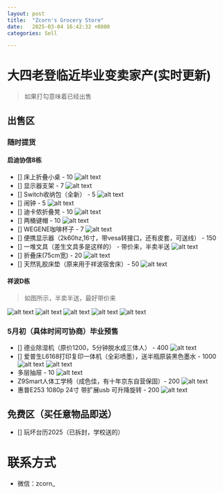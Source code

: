 ```yaml
---
layout: post
title:  "Zcorn's Grocery Store"
date:   2025-03-04 16:42:32 +0800
categories: Sell

---
```


# 大四老登临近毕业变卖家产(实时更新)

> 如果打勾意味着已经出售

## 出售区

### 随时提货
#### 启迪协信8栋
- [] 床上折叠小桌 - 10
![alt text](../assets/sale/qidi/DCDFE56D-74F6-4E16-9DA5-3B59A176D044.jpeg)
- [] 显示器支架 - 7
![alt text](../assets/sale/qidi/IMG_5640.jpeg)
- [] Switch收纳包（全新） - 5
![alt text](../assets/sale/qidi/IMG_5639.jpeg)
- [] 闹钟 - 5
![alt text](../assets/sale/qidi/IMG_5641.jpeg)
- [] 迪卡侬折叠凳 - 10
![alt text](../assets/sale/qidi/9C6DBC1C-80AE-4843-A198-59050A9667A2_1_201_a.jpeg)
- [] 两桶键帽 - 10
![alt text](../assets/sale/qidi/2C44267C-69B0-4C6B-A3F5-F17C3F708CDD.jpeg)
- [] WEGENE咖啡杯子 - 7
![alt text](../assets/sale/qidi/IMG_5636.jpeg)
- [] 便携显示器（2k60hz,16寸，带vesa转接口，还有皮套，可送线） - 150
- [] 一堆文具（差生文具多是这样的） - 带价来，半卖半送
![alt text](../assets/sale/qidi/AA97EA40-7A10-4DFB-95A5-D503DB456EEC.jpeg)
- [] 折叠床(75cm宽) - 20
![alt text](../assets/sale/qidi/CA016720-C48F-4544-B8FF-1EE42B1345E6.jpeg)
- [] 天然乳胶床垫（原来用于祥波宿舍床）- 50
![alt text](../assets/sale/qidi/IMG_5663.JPG)

#### 祥波D栋
> 如图所示，半卖半送，最好带价来

![alt text](../assets/sale/harmonia/1.jpg)
![alt text](../assets/sale/harmonia/2.jpg)
![alt text](../assets/sale/harmonia/3.jpg)
![alt text](../assets/sale/harmonia/4.jpg)
![alt text](../assets/sale/harmonia/5.jpg)

### 5月初（具体时间可协商）毕业预售
- [] 德业除湿机（原价1200，5分钟脱水成三体人） - 400
![alt text](../assets/sale/qidi/IMG_5644.jpeg)
- [] 爱普生L6168打印复印一体机（全彩喷墨），送半瓶原装黑色墨水 - 1000
![alt text](<../assets/sale/qidi/9F5780A4-2A65-4A9B-93F7-86F04B55C3AF.jpeg>)
![alt text](../assets/sale/qidi/DCDFE56D-74F6-4E16-9DA5-3B59A176D044.jpeg)
- 多层抽屉 - 10
![alt text](../assets/sale/qidi/850EB463-7752-418E-AD53-AFACA05F6A23_1_201_a.jpeg)
- Z9Smart人体工学椅（成色佳，有十年京东自营保固）- 200
![alt text](../assets/sale/qidi/D9A87152-C983-4FBC-89D9-11535C660E40.jpeg)
- 惠普E253 1080p 24寸 带扩展usb 可升降旋转 - 200
![alt text](../assets/sale/qidi/IMG_5635.jpeg)

## 免费区（买任意物品即送）

- [] 玩坏台历2025（已拆封，学校送的）


# 联系方式

- 微信：zcorn_

